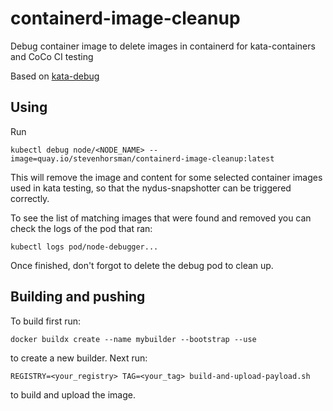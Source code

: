 # containerd-image-cleanup

Debug container image to delete images in containerd for kata-containers and CoCo CI testing

Based on [kata-debug](https://github.com/kata-containers/kata-containers/tree/main/tools/packaging/kata-debug)

## Using

Run
```
kubectl debug node/<NODE_NAME> --image=quay.io/stevenhorsman/containerd-image-cleanup:latest
```
This will remove the image and content for some selected container images used in kata testing, so that the nydus-snapshotter can be triggered correctly.

To see the list of matching images that were found and removed you can check the logs of the pod that ran:
```
kubectl logs pod/node-debugger...
```

Once finished, don't forgot to delete the debug pod to clean up.

## Building and pushing

To build first run:
```
docker buildx create --name mybuilder --bootstrap --use
```
to create a new builder. Next run:
```
REGISTRY=<your_registry> TAG=<your_tag> build-and-upload-payload.sh
```
to build and upload the image.
